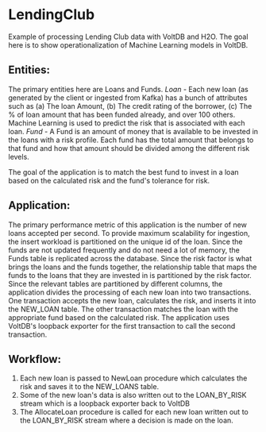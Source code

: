 # LendingClub
Example of processing Lending Club data with VoltDB and H2O. The goal here is to show operationalization of Machine Learning models in VoltDB.

## Entities:
The primary entities here are Loans and Funds. 
*Loan* - Each new loan (as generated by the client or ingested from Kafka) has a bunch of attributes such as (a) The loan Amount, (b) The credit rating of the borrower, (c) The % of loan amount that has been funded already, and over 100 others. Machine Learning is used to predict the risk that is associated with each loan. 
*Fund* - A Fund is an amount of money that is available to be invested in the loans with a risk profile. Each fund has the total amount that belongs to that fund and how that amount should be divided among the different risk levels. 

The goal of the application is to match the best fund to invest in a loan based on the calculated risk and the fund's tolerance for risk.

## Application:
The primary performance metric of this application is the number of new loans accepted per second. To provide maximum scalability for ingestion, the insert workload is partitioned on the unique id of the loan. Since the funds are not updated frequently and do not need a lot of memory, the Funds table is replicated across the database. Since the risk factor is what brings the loans and the funds together, the relationship table that maps the funds to the loans that they are invested in is partitioned by the risk factor.
Since the relevant tables are partitioned by different columns, the application divides the processing of each new loan into two transactions. One transaction accepts the new loan, calculates the risk, and inserts it into the NEW_LOAN table. The other transaction matches the loan with the appropriate fund based on the calculated risk. The application uses VoltDB's loopback exporter for the first transaction to call the second transaction. 

## Workflow:

1. Each new loan is passed to NewLoan procedure which calculates the risk and saves it to the NEW_LOANS table.
2. Some of the new loan's data is also written out to the LOAN_BY_RISK stream which is a loopback exporter back to VoltDB
3. The AllocateLoan procedure is called for each new loan written out to the LOAN_BY_RISK stream where a decision is made on the loan.
